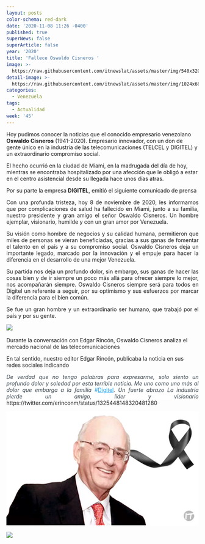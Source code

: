 ```yaml
---
layout: posts
color-schema: red-dark
date: '2020-11-08 11:26 -0400'
published: true
superNews: false
superArticle: false
year: '2020'
title: 'Fallece Oswaldo Cisneros '
image: >-
  https://raw.githubusercontent.com/itnewslat/assets/master/img/540x320/Oswaldo-Cisneros-p.jpg
detail-image: >-
  https://raw.githubusercontent.com/itnewslat/assets/master/img/1024x680/Oswaldo-Cisneros-g.jpg
categories:
  - Venezuela
tags:
  - Actualidad
week: '45'
---
```

Hoy pudimos conocer la noticias que el conocido empresario venezolano **Oswaldo Cisneros** (1941-2020). Empresario innovador, con un don de gente único en la industria de las telecomunicaciones (TELCEL y DIGITEL) y un extraordinario compromiso social.

El hecho ocurrió en la ciudad de Miami, en la madrugada del día de hoy, mientras se encontraba hospitalizado por una afección que le obligó a estar en el centro asistencial desde su llegada hace unos días atras.

Por su parte la empresa **DIGITEL**, emitió el siguiente comunicado de prensa

<p style="text-align: justify;">Con una profunda tristeza, hoy 8 de noviembre de 2020, les informamos que por complicaciones de salud ha fallecido en Miami, junto a su familia, nuestro presidente y gran amigo el señor Oswaldo Cisneros. Un hombre ejemplar, visionario, humilde y con un gran amor por Venezuela.</p>
<p style="text-align: justify;">Su visión como hombre de negocios y su calidad humana, permitieron que miles de personas se vieran beneficiadas, gracias a sus ganas de fomentar el talento en el país y a su compromiso social. Oswaldo Cisneros deja un importante legado, marcado por la innovación y el empuje para hacer la diferencia en el desarrollo de una mejor Venezuela.</p>
<p style="text-align: justify;">Su partida nos deja un profundo dolor, sin embargo, sus ganas de hacer las cosas bien y de ir siempre un poco más allá para ofrecer siempre lo mejor, nos acompañarán siempre. Oswaldo Cisneros siempre será para todos en Digitel un referente a seguir, por su optimismo y sus esfuerzos por marcar la diferencia para el bien común.</p>
<p style="text-align: justify;">Se fue un gran hombre y un extraordinario ser humano, que trabajó por el país y por su gente.</p>

![](http://www.ciberespacio.com.ve/wp-content/uploads/2015/05/OSwaldo-Cisneros.jpg)

Durante la conversación con Edgar Rincón, Oswaldo Cisneros analiza el mercado nacional de las telecomunicaciones
<p style="text-align: justify;">
  
En tal sentido, nuestro editor Edgar Rincón, publicaba la noticia en sus redes sociales indicando</p>
<p style="text-align: justify;"><em><span style="color: #38444d; font-family: -apple-system, BlinkMacSystemFont, 'Segoe UI', Roboto, Ubuntu, 'Helvetica Neue', sans-serif, 'Apple Color Emoji', 'Segoe UI Emoji', 'Segoe UI Symbol', Arial, 'ヒラギノ角ゴ Pro W3', 'Hiragino Kaku Gothic Pro', メイリオ, Meiryo, 'ＭＳ Ｐゴシック', 'MS PGothic'; font-size: 14px; font-variant-ligatures: normal; font-variant-caps: normal; font-weight: 400; letter-spacing: normal; text-align: start; text-indent: 0px; text-transform: none; white-space: pre-wrap; word-spacing: 0px; -webkit-text-stroke-width: 0px; background-color: #ffffff; text-decoration-style: initial; text-decoration-color: initial; display: inline !important; float: none;">De verdad que no tengo palabras para expresarme, solo siento un profundo dolor y soledad por esta terrible noticia. Me uno como uno más al dolor que embarga a la familia </span><a class="link-complex" style="color: #1da1f2; text-decoration: none; outline: none; font-family: -apple-system, BlinkMacSystemFont, 'Segoe UI', Roboto, Ubuntu, 'Helvetica Neue', sans-serif, 'Apple Color Emoji', 'Segoe UI Emoji', 'Segoe UI Symbol', Arial, 'ヒラギノ角ゴ Pro W3', 'Hiragino Kaku Gothic Pro', メイリオ, Meiryo, 'ＭＳ Ｐゴシック', 'MS PGothic'; font-size: 14px; font-style: normal; font-variant-ligatures: normal; font-variant-caps: normal; font-weight: 400; letter-spacing: normal; orphans: 2; text-align: start; text-indent: 0px; text-transform: none; white-space: pre-wrap; widows: 2; word-spacing: 0px; -webkit-text-stroke-width: 0px; background-color: #ffffff;" href="https://twitter.com/search?q=%23Digitel" target="_blank" rel="hashtag"><span class="hash">#</span><span class="link-complex-target" style="text-decoration: underline;">Digitel</span></a><span style="color: #38444d; font-family: -apple-system, BlinkMacSystemFont, 'Segoe UI', Roboto, Ubuntu, 'Helvetica Neue', sans-serif, 'Apple Color Emoji', 'Segoe UI Emoji', 'Segoe UI Symbol', Arial, 'ヒラギノ角ゴ Pro W3', 'Hiragino Kaku Gothic Pro', メイリオ, Meiryo, 'ＭＳ Ｐゴシック', 'MS PGothic'; font-size: 14px; font-variant-ligatures: normal; font-variant-caps: normal; font-weight: 400; letter-spacing: normal; text-align: start; text-indent: 0px; text-transform: none; white-space: pre-wrap; word-spacing: 0px; -webkit-text-stroke-width: 0px; background-color: #ffffff; text-decoration-style: initial; text-decoration-color: initial; display: inline !important; float: none;">. Un fuerte abrazo La industria pierde un amigo, líder y visionario</span></em>
https://twitter.com/erinconm/status/1325448148320481280</p>


![](https://raw.githubusercontent.com/itnewslat/assets/master/img/540x320/Oswaldo-Cisneros-p.jpg)

<img src="https://tracker.metricool.com/c3po.jpg?hash=56f88a41e39ab42c063cc51676587a04"/>